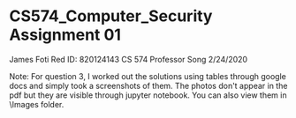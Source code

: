 # CS574_Computer_Security Assignment 01
James Foti
Red ID: 820124143
CS 574
Professor Song
2/24/2020

Note: For question 3, I worked out the solutions using tables through google docs and simply took a screenshots of them. The photos
don't appear in the pdf but they are visible through jupyter notebook. You can also view them in \Images folder. 
